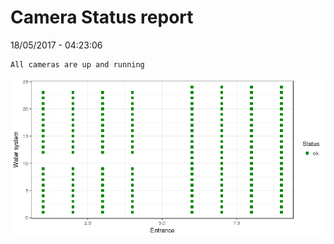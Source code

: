 Camera Status report
================
18/05/2017 - 04:23:06

    All cameras are up and running

![](camreport_files/figure-markdown_github/unnamed-chunk-2-1.png)

